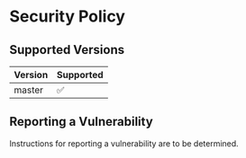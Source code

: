 # Security Policy

## Supported Versions

| Version | Supported          |
| ------- | ------------------ |
| master  | :white_check_mark: |

## Reporting a Vulnerability

Instructions for reporting a vulnerability are to be determined.
